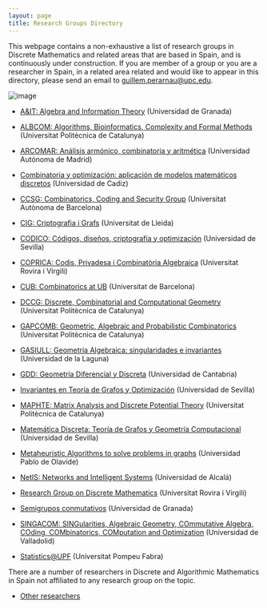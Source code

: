 ```yaml
---
layout: page
title: Research Groups Directory
---
```


This webpage contains a non-exhaustive a list of research groups in Discrete Mathematics and related areas that are based in Spain, and is continuously under construction. If you are member of a group or you are a researcher in Spain, in a related area related and would like to appear in this directory, please send an email to guillem.perarnau@upc.edu.


![image](/directory-groups/mapa_DAM.png)





- [A&IT: Algebra and Information Theory](/directory-groups/fqm-379) (Universidad de Granada)

- [ALBCOM: Algorithms, Bioinformatics, Complexity and Formal Methods](/directory-groups/albcom) (Universitat Politècnica de Catalunya)

- [ARCOMAR: Análisis armónico, combinatoria y aritmética](/directory-groups/arcomar) (Universidad Autónoma de Madrid)

- [Combinatoria y optimización: aplicación de modelos matemáticos discretos](/directory-groups/fqm-371)  (Universidad de Cadiz)

- [CCSG: Combinatorics, Coding and Security Group](/directory-groups/ccsg) (Universitat Autònoma de Barcelona)

- [CIG: Criptografia i Grafs](/directory-groups/cig) (Universitat de Lleida)

- [CODICO: Códigos, diseños, criptografía y optimización](/directory-groups/fqm-016)  (Universidad de Sevilla)

- [COPRICA: Codis, Privadesa i Combinatòria Algebraica](/directory-groups/coprica) (Universitat Rovira i Virgili)

- [CUB: Combinatorics at UB](/directory-groups/cub) (Universitat de Barcelona)

- [DCCG: Discrete, Combinatorial and Computational Geometry](/directory-groups/dccg) (Universitat Politècnica de Catalunya)

- [GAPCOMB: Geometric, Algebraic and Probabilistic Combinatorics](/directory-groups/gapcomb) (Universitat Politècnica de Catalunya)

- [GASIULL: Geometría Algebraica: singularidades e invariantes](/directory-groups/gasiull) (Universidad de la Laguna)

- [GDD: Geometría Diferencial y Discreta](/directory-groups/gdd) (Universidad de Cantabria)

- [Invariantes en Teoría de Grafos y Optimización](/directory-groups/fqm-240) (Universidad de Sevilla)

- [MAPHTE: Matrix Analysis and Discrete Potential Theory](/directory-groups/maphte) (Universitat Politècnica de Catalunya)

- [Matemática Discreta: Teoría de Grafos y Geometría Computacional](/directory-groups/fqm-164)  (Universidad de Sevilla)

- [Metaheuristic Algorithms to solve problems in graphs](/directory-groups/maspg) (Universidad Pablo de Olavide)

- [NetIS: Networks and Intelligent Systems](/directory-groups/netis) (Universidad de Alcalá)

- [Research Group on Discrete Mathematics](/directory-groups/rgdm) (Universitat Rovira i Virgili)

- [Semigrupos conmutativos](/directory-groups/fqm-343) (Universidad de Granada)

- [SINGACOM: SINGularities, Algebraic Geometry, COmmutative Algebra, COding, COMbinatorics, COMputation and Optimization](/directory-groups/singacom) (Universidad de Valladolid)

- [Statistics@UPF](/directory-groups/stats-upf) (Universitat Pompeu Fabra)

There are a number of researchers in Discrete and Algorithmic Mathematics in Spain not affiliated to any research group on the topic.

- [Other researchers](/directory-groups/other)
